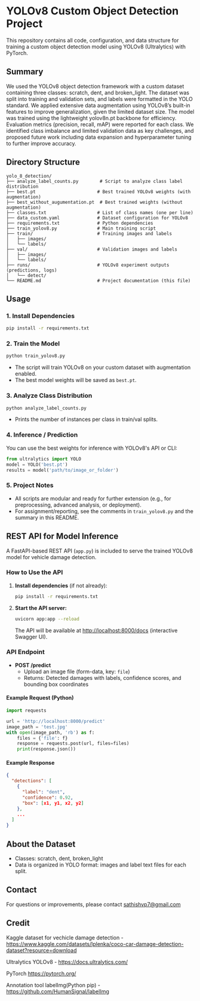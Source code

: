 
# YOLOv8 Custom Object Detection Project

This repository contains all code, configuration, and data structure for training a custom object detection model using YOLOv8 (Ultralytics) with PyTorch.

## Summary

We used the YOLOv8 object detection framework with a custom dataset containing three classes: scratch, dent, and broken_light. The dataset was split into training and validation sets, and labels were formatted in the YOLO standard. We applied extensive data augmentation using YOLOv8’s built-in features to improve generalization, given the limited dataset size. The model was trained using the lightweight yolov8n.pt backbone for efficiency. Evaluation metrics (precision, recall, mAP) were reported for each class. We identified class imbalance and limited validation data as key challenges, and proposed future work including data expansion and hyperparameter tuning to further improve accuracy.

## Directory Structure

```
yolo_8_detection/
├── analyze_label_counts.py        # Script to analyze class label distribution
├── best.pt                       # Best trained YOLOv8 weights (with augmentation)
├── best_without_augumentation.pt  # Best trained weights (without augmentation)
├── classes.txt                   # List of class names (one per line)
├── data_custom.yaml              # Dataset configuration for YOLOv8
├── requirements.txt              # Python dependencies
├── train_yolov8.py               # Main training script
├── train/                        # Training images and labels
│   ├── images/
│   └── labels/
├── val/                          # Validation images and labels
│   ├── images/
│   └── labels/
├── runs/                         # YOLOv8 experiment outputs (predictions, logs)
│   └── detect/
└── README.md                     # Project documentation (this file)
```

## Usage

### 1. Install Dependencies
```bash
pip install -r requirements.txt
```

### 2. Train the Model
```bash
python train_yolov8.py
```

- The script will train YOLOv8 on your custom dataset with augmentation enabled.
- The best model weights will be saved as `best.pt`.

### 3. Analyze Class Distribution
```bash
python analyze_label_counts.py
```

- Prints the number of instances per class in train/val splits.

### 4. Inference / Prediction
You can use the best weights for inference with YOLOv8's API or CLI:
```python
from ultralytics import YOLO
model = YOLO('best.pt')
results = model('path/to/image_or_folder')
```

### 5. Project Notes
- All scripts are modular and ready for further extension (e.g., for preprocessing, advanced analysis, or deployment).
- For assignment/reporting, see the comments in `train_yolov8.py` and the summary in this README.


## REST API for Model Inference

A FastAPI-based REST API (`app.py`) is included to serve the trained YOLOv8 model for vehicle damage detection.

### How to Use the API

1. **Install dependencies** (if not already):
   ```bash
   pip install -r requirements.txt
   ```
2. **Start the API server:**
   ```bash
   uvicorn app:app --reload
   ```
   The API will be available at [http://localhost:8000/docs](http://localhost:8000/docs) (interactive Swagger UI).

### API Endpoint

- **POST /predict**
  - Upload an image file (form-data, key: `file`)
  - Returns: Detected damages with labels, confidence scores, and bounding box coordinates

#### Example Request (Python)
```python
import requests

url = 'http://localhost:8000/predict'
image_path = 'test.jpg'
with open(image_path, 'rb') as f:
    files = {'file': f}
    response = requests.post(url, files=files)
    print(response.json())
```

#### Example Response
```json
{
  "detections": [
    {
      "label": "dent",
      "confidence": 0.92,
      "box": [x1, y1, x2, y2]
    },
    ...
  ]
}
```

## About the Dataset
- Classes: scratch, dent, broken_light
- Data is organized in YOLO format: images and label text files for each split.

## Contact
For questions or improvements, please contact sathishvp7@gmail.com

## Credit
Kaggle dataset for vechicle damage detection - 
https://www.kaggle.com/datasets/lplenka/coco-car-damage-detection-dataset?resource=download

Ultralytics YOLOv8 - 
https://docs.ultralytics.com/

PyTorch
https://pytorch.org/

Annotation tool
labelImg(Python pip) - https://github.com/HumanSignal/labelImg



